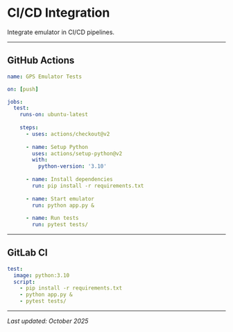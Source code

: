 # CI/CD Integration

Integrate emulator in CI/CD pipelines.

---

## GitHub Actions

```yaml
name: GPS Emulator Tests

on: [push]

jobs:
  test:
    runs-on: ubuntu-latest
    
    steps:
      - uses: actions/checkout@v2
      
      - name: Setup Python
        uses: actions/setup-python@v2
        with:
          python-version: '3.10'
      
      - name: Install dependencies
        run: pip install -r requirements.txt
      
      - name: Start emulator
        run: python app.py &
      
      - name: Run tests
        run: pytest tests/
```

---

## GitLab CI

```yaml
test:
  image: python:3.10
  script:
    - pip install -r requirements.txt
    - python app.py &
    - pytest tests/
```

---

*Last updated: October 2025*
